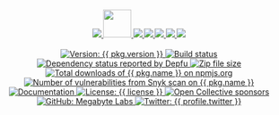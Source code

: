 <div align="center">
  <h4 align="center">
    <a href="{{ website.homepage }}" title="Megabyte Labs homepage" target="_blank">
      <img src="https://gitlab.com/megabyte-labs/assets/-/raw/master/svg/home-solid.svg" />
    </a>
    <a href="{{ website.npm_package }}/{{ pkg.name }}" title="{{ project_title }} package on npmjs.org" target="_blank">
      <img height="50" src="https://gitlab.com/megabyte-labs/assets/-/raw/master/png/npm.png" />
    </a>
    <a href="{{ repository.group.npm }}/{{ slug }}/-/blob/master/CONTRIBUTING.md" title="Learn about contributing" target="_blank">
      <img src="https://gitlab.com/megabyte-labs/assets/-/raw/master/svg/contributing-solid.svg" />
    </a>
    <a href="{{ profile.patreon }}" title="Support us on Patreon" target="_blank">
      <img src="https://gitlab.com/megabyte-labs/assets/-/raw/master/svg/support-solid.svg" />
    </a>
    <a href="{{ chat_url }}" title="Slack chat room" target="_blank">
      <img src="https://gitlab.com/megabyte-labs/assets/-/raw/master/svg/chat-solid.svg" />
    </a>
    <a href="{{ profile.github }}/npm-{{ slug }}" title="GitHub mirror" target="_blank">
      <img src="https://gitlab.com/megabyte-labs/assets/-/raw/master/svg/github-solid.svg" />
    </a>
    <a href="{{ repository.group.npm }}/{{ slug }}" title="GitLab repository" target="_blank">
      <img src="https://gitlab.com/megabyte-labs/assets/-/raw/master/svg/gitlab-solid.svg" />
    </a>
  </h4>
  <p align="center">
    <a href="{{ website.npm_package }}/{{ pkg.name }}" target="_blank">
      <img alt="Version: {{ pkg.version }}" src="https://img.shields.io/badge/version-{{ pkg.version }}-blue.svg?cacheSeconds=2592000&style={{ badge_style }}" />
    </a>
    <a href="{{ repository.group.npm }}/{{ slug }}/commits/master" title="GitLab CI build status" target="_blank">
      <img alt="Build status" src="{{ repository.group.npm }}/{{ slug }}/badges/master/pipeline.svg">
    </a>
    <a href="{{ website.npm_package }}/{{ pkg.name }}" title="Dependency status reported by Depfu">
      <img alt="Dependency status reported by Depfu" src="https://img.shields.io/depfu/megabyte-labs/npm-{{ slug }}?style={{ badge_style }}&logo=npm" />
    </a>
    <a href="{{ website.npm_package }}/{{ pkg.name }}" title="Zip file size">
      <img alt="Zip file size" src="https://img.shields.io/bundlephobia/minzip/{{ pkg.name }}?style={{ bad_style }}&logo=npm" />
    </a>
    <a href="" title="Total downloads of {{ pkg.name }} on npmjs.org">
      <img alt="Total downloads of {{ pkg.name }} on npmjs.org" src="https://img.shields.io/npm/dt/{{ pkg.name }}?logo=npm&style={{ badge_style }}&logo=npm" />
    </a>
    <a href="{{ website.npm_package }}/{{ pkg.name }}" title="Number of vulnerabilities from Snyk scan on {{ pkg.name }}">
      <img alt="Number of vulnerabilities from Snyk scan on {{ pkg.name }}" src="https://img.shields.io/snyk/vulnerabilities/npm/{{ pkg.name }}?style={{ badge_style }}&logo=npm" />
    </a>
    <a href="{{ website.documentation }}/npm" target="_blank">
      <img alt="Documentation" src="https://img.shields.io/badge/documentation-yes-brightgreen.svg?logo=readthedocs&style={{ badge_style }}" />
    </a>
    <a href="{{ repository.group.npm }}/{{ slug }}/-/raw/master/LICENSE" target="_blank">
      <img alt="License: {{ license }}" src="https://img.shields.io/badge/License-{{ license }}-yellow.svg?style={{ badge_style }}" />
    </a>
    <a href="{{ profile.opencollective }}" title="Support us on Open Collective" target="_blank">
      <img alt="Open Collective sponsors" src="https://img.shields.io/opencollective/sponsors/megabytelabs?logo=opencollective&style={{ badge_style }}" />
    </a>
    <a href="{{ profile.github }}" target="_blank">
      <img alt="GitHub: Megabyte Labs" src="https://img.shields.io/github/followers/megabyte-labs?style=social" target="_blank" />
    </a>
    <a href="https://twitter.com/{{ profile.twitter }}" target="_blank">
      <img alt="Twitter: {{ profile.twitter }}" src="https://img.shields.io/twitter/url/https/twitter.com/{{ profile.twitter }}.svg?style=social&label=Follow%20%40{{ profile.twitter }}" />
    </a>
  </p>
</div>
